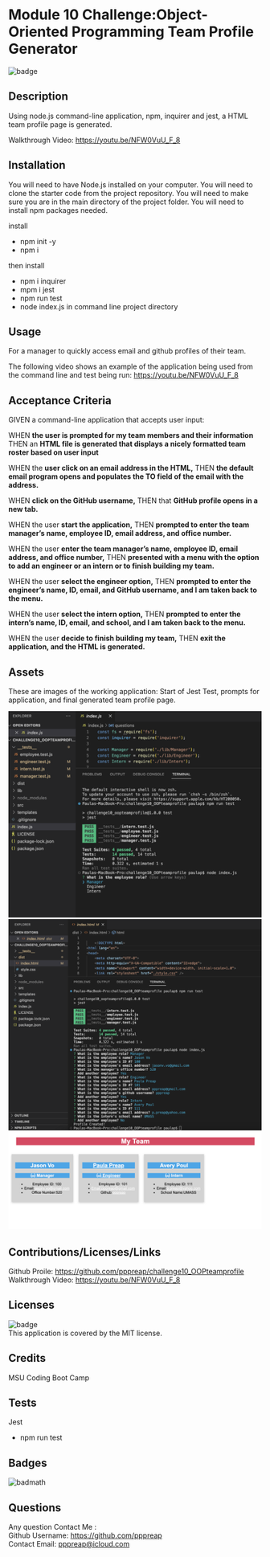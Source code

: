 # Module 10 Challenge:Object-Oriented Programming Team Profile Generator
  ![badge](https://img.shields.io/badge/license-MIT-brightgreen)<br />

## Description

Using node.js command-line application, npm, inquirer and jest, a HTML team profile page is generated. 

Walkthrough Video:
https://youtu.be/NFW0VuU_F_8

## Installation
You will need to have Node.js installed on your computer.
You will need to clone the starter code from the project repository.
You will need to make sure you are in the main directory of the project folder.
You will need to install npm packages needed.

 install 
 - npm init -y
 - npm i 

 then install 
 - npm i inquirer 
 - mpm i jest 
 - npm run test 
 - node index.js  in command line project directory

## Usage
For a manager to quickly access email and github profiles of their team.

The following video shows an example of the application being used from the command line and test being run: https://youtu.be/NFW0VuU_F_8

## Acceptance Criteria
GIVEN a command-line application that accepts user input:

WHEN  **the user is prompted for my team members and their information**
THEN an **HTML file is generated that displays a nicely formatted team roster based on user input**

WHEN  the **user click on an email address in the HTML,**
THEN **the default email program opens and populates the TO field of the email with the address.**

WHEN  **click on the GitHub username,**
THEN that **GitHub profile opens in a new tab.**

WHEN the user **start the application,**
THEN  **prompted to enter the team manager’s name, employee ID, email address, and office number.**

WHEN  the user **enter the team manager’s name, employee ID, email address, and office number,**
THEN  **presented with a menu with the option to add an engineer or an intern or to finish building my team.**

WHEN the user **select the engineer option,**
THEN  **prompted to enter the engineer’s name, ID, email, and GitHub username, and I am taken back to the menu.**

WHEN the user **select the intern option,**
THEN **prompted to enter the intern’s name, ID, email, and school, and I am taken back to the menu.**

WHEN the user **decide to finish building my team,**
THEN **exit the application, and the HTML is generated.**

## Assets
These are images of the working application: Start of Jest Test, prompts for application, and final generated team profile page.

![Start of Jest Test and App](./assets/starttestnode.png)
![Prompt for Application](./assets/prompts.png)
![Team Profile Generated HTML page](./assets/teamprofilepage.png)


## Contributions/Licenses/Links
Github Proile: https://github.com/pppreap/challenge10_OOPteamprofile Walkthrough Video:
https://youtu.be/NFW0VuU_F_8

## Licenses
![badge](https://img.shields.io/badge/license-MIT-brightgreen)
<br />
This application is covered by the MIT license. 

## Credits
MSU Coding Boot Camp

## Tests
Jest
- npm run test 



## Badges

![badmath](https://img.shields.io/github/languages/top/lernantino/badmath)



## Questions
Any question Contact Me :<br/>
Github Username: https://github.com/pppreap <br/>
Contact Email: pppreap@icloud.com
